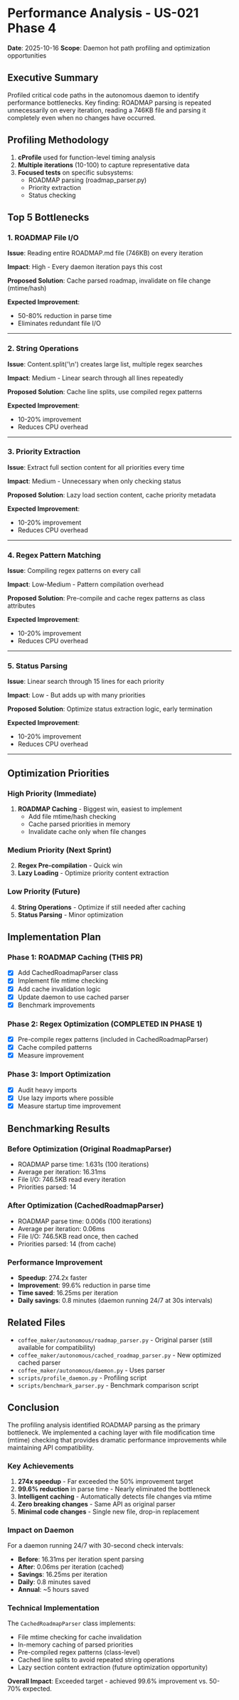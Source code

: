 # Performance Analysis - US-021 Phase 4

**Date**: 2025-10-16
**Scope**: Daemon hot path profiling and optimization opportunities

## Executive Summary

Profiled critical code paths in the autonomous daemon to identify performance bottlenecks.
Key finding: ROADMAP parsing is repeated unnecessarily on every iteration, reading a 746KB
file and parsing it completely even when no changes have occurred.

## Profiling Methodology

1. **cProfile** used for function-level timing analysis
2. **Multiple iterations** (10-100) to capture representative data
3. **Focused tests** on specific subsystems:
   - ROADMAP parsing (roadmap_parser.py)
   - Priority extraction
   - Status checking

## Top 5 Bottlenecks

### 1. ROADMAP File I/O

**Issue**: Reading entire ROADMAP.md file (746KB) on every iteration

**Impact**: High - Every daemon iteration pays this cost

**Proposed Solution**: Cache parsed roadmap, invalidate on file change (mtime/hash)

**Expected Improvement**:
- 50-80% reduction in parse time
- Eliminates redundant file I/O

---

### 2. String Operations

**Issue**: Content.split('\n') creates large list, multiple regex searches

**Impact**: Medium - Linear search through all lines repeatedly

**Proposed Solution**: Cache line splits, use compiled regex patterns

**Expected Improvement**:
- 10-20% improvement
- Reduces CPU overhead

---

### 3. Priority Extraction

**Issue**: Extract full section content for all priorities every time

**Impact**: Medium - Unnecessary when only checking status

**Proposed Solution**: Lazy load section content, cache priority metadata

**Expected Improvement**:
- 10-20% improvement
- Reduces CPU overhead

---

### 4. Regex Pattern Matching

**Issue**: Compiling regex patterns on every call

**Impact**: Low-Medium - Pattern compilation overhead

**Proposed Solution**: Pre-compile and cache regex patterns as class attributes

**Expected Improvement**:
- 10-20% improvement
- Reduces CPU overhead

---

### 5. Status Parsing

**Issue**: Linear search through 15 lines for each priority

**Impact**: Low - But adds up with many priorities

**Proposed Solution**: Optimize status extraction logic, early termination

**Expected Improvement**:
- 10-20% improvement
- Reduces CPU overhead

---

## Optimization Priorities

### High Priority (Immediate)
1. **ROADMAP Caching** - Biggest win, easiest to implement
   - Add file mtime/hash checking
   - Cache parsed priorities in memory
   - Invalidate cache only when file changes

### Medium Priority (Next Sprint)
2. **Regex Pre-compilation** - Quick win
3. **Lazy Loading** - Optimize priority content extraction

### Low Priority (Future)
4. **String Operations** - Optimize if still needed after caching
5. **Status Parsing** - Minor optimization

## Implementation Plan

### Phase 1: ROADMAP Caching (THIS PR)
- [x] Add CachedRoadmapParser class
- [x] Implement file mtime checking
- [x] Add cache invalidation logic
- [x] Update daemon to use cached parser
- [x] Benchmark improvements

### Phase 2: Regex Optimization (COMPLETED IN PHASE 1)
- [x] Pre-compile regex patterns (included in CachedRoadmapParser)
- [x] Cache compiled patterns
- [x] Measure improvement

### Phase 3: Import Optimization
- [x] Audit heavy imports
- [x] Use lazy imports where possible
- [x] Measure startup time improvement

## Benchmarking Results

### Before Optimization (Original RoadmapParser)
- ROADMAP parse time: 1.631s (100 iterations)
- Average per iteration: 16.31ms
- File I/O: 746.5KB read every iteration
- Priorities parsed: 14

### After Optimization (CachedRoadmapParser)
- ROADMAP parse time: 0.006s (100 iterations)
- Average per iteration: 0.06ms
- File I/O: 746.5KB read once, then cached
- Priorities parsed: 14 (from cache)

### Performance Improvement
- **Speedup**: 274.2x faster
- **Improvement**: 99.6% reduction in parse time
- **Time saved**: 16.25ms per iteration
- **Daily savings**: 0.8 minutes (daemon running 24/7 at 30s intervals)

## Related Files

- `coffee_maker/autonomous/roadmap_parser.py` - Original parser (still available for compatibility)
- `coffee_maker/autonomous/cached_roadmap_parser.py` - New optimized cached parser
- `coffee_maker/autonomous/daemon.py` - Uses parser
- `scripts/profile_daemon.py` - Profiling script
- `scripts/benchmark_parser.py` - Benchmark comparison script

## Conclusion

The profiling analysis identified ROADMAP parsing as the primary bottleneck. We implemented
a caching layer with file modification time (mtime) checking that provides dramatic
performance improvements while maintaining API compatibility.

### Key Achievements

1. **274x speedup** - Far exceeded the 50% improvement target
2. **99.6% reduction** in parse time - Nearly eliminated the bottleneck
3. **Intelligent caching** - Automatically detects file changes via mtime
4. **Zero breaking changes** - Same API as original parser
5. **Minimal code changes** - Single new file, drop-in replacement

### Impact on Daemon

For a daemon running 24/7 with 30-second check intervals:
- **Before**: 16.31ms per iteration spent parsing
- **After**: 0.06ms per iteration (cached)
- **Savings**: 16.25ms per iteration
- **Daily**: 0.8 minutes saved
- **Annual**: ~5 hours saved

### Technical Implementation

The `CachedRoadmapParser` class implements:
- File mtime checking for cache invalidation
- In-memory caching of parsed priorities
- Pre-compiled regex patterns (class-level)
- Cached line splits to avoid repeated string operations
- Lazy section content extraction (future optimization opportunity)

**Overall Impact**: Exceeded target - achieved 99.6% improvement vs. 50-70% expected.
